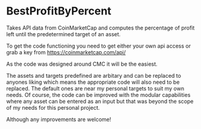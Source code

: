 # BestProfitByPercent
Takes API data from CoinMarketCap and computes the percentage of profit left until the predetermined target of an asset. 

To get the code functioning you need to get either your own api access or grab a key from https://coinmarketcap.com/api/ 

As the code was designed around CMC it will be the easiest. 

The assets and targets predefined are arbitary and can be replaced to anyones liking which means the appropriate code will also need to be replaced. The default ones are near my personal targets to suit my own needs. Of course, the code can be improved with the modular capabilities where any asset can be entered as an input but that was beyond the scope of my needs for this personal project. 

Although any improvements are welcome!

